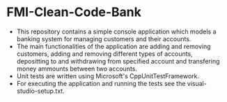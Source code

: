 # FMI-Clean-Code-Bank

 - This repository contains a simple console application which models a banking system for managing customers and their accounts.
 - The main functionalities of the application are adding and removing customers, adding and removing different types of accounts, 
depositting to and withdrawing from specified account and transfering money ammounts between two accounts.
 - Unit tests are written using Microsoft's CppUnitTestFramework.
 - For executing the application and running the tests see the visual-studio-setup.txt.
